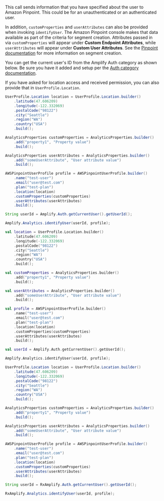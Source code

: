 This call sends information that you have specified about the user to Amazon Pinpoint. This could be for an unauthenticated or an authenticated user.

In addition, `customProperties` and `userAttributes` can also be provided when invoking `identifyUser`. The Amazon Pinpoint console makes that data available as part of the criteria for segment creation. Attributes passed in via `customProperties` will appear under **Custom Endpoint Attributes**, while `userAttributes` will appear under **Custom User Attributes**. See the [Pinpoint documentation](https://docs.aws.amazon.com/pinpoint/latest/userguide/segments-building.html#choosecriteria) for more information on segment creation.

You can get the current user's ID from the Amplify Auth category as shown below. Be sure you have it added and setup per the [Auth category documentation](~/lib/auth/getting-started.md).

If you have asked for location access and received permission, you can also provide that in `UserProfile.Location`.

<amplify-block-switcher>
<amplify-block name="Java">

```java
UserProfile.Location location = UserProfile.Location.builder()
    .latitude(47.606209)
    .longitude(-122.332069)
    .postalCode("98122")
    .city("Seattle")
    .region("WA")
    .country("USA")
    .build();

AnalyticsProperties customProperties = AnalyticsProperties.builder()
    .add("property1", "Property value")
    .build();

AnalyticsProperties userAttributes = AnalyticsProperties.builder()
    .add("someUserAttribute", "User attribute value")
    .build();

AWSPinpointUserProfile profile = AWSPinpointUserProfile.builder()
    .name("test-user")
    .email("user@test.com")
    .plan("test-plan")
    .location(location)
    .customProperties(customProperties)
    .userAttributes(userAttributes)
    .build();

String userId = Amplify.Auth.getCurrentUser().getUserId();

Amplify.Analytics.identifyUser(userId, profile);
```

</amplify-block>
<amplify-block name="Kotlin">

```kotlin
val location = UserProfile.Location.builder()
    .latitude(47.606209)
    .longitude(-122.332069)
    .postalCode("98122")
    .city("Seattle")
    .region("WA")
    .country("USA")
    .build();

val customProperties = AnalyticsProperties.builder()
    .add("property1", "Property value")
    .build();

val userAttributes = AnalyticsProperties.builder()
    .add("someUserAttribute", "User attribute value")
    .build();

val profile = AWSPinpointUserProfile.builder()
    .name("test-user")
    .email("user@test.com")
    .plan("test-plan")
    .location(location)
    .customProperties(customProperties)
    .userAttributes(userAttributes)
    .build();

val userId = Amplify.Auth.getCurrentUser().getUserId();

Amplify.Analytics.identifyUser(userId, profile);
```

</amplify-block>
<amplify-block name="RxJava">

```java
UserProfile.Location location = UserProfile.Location.builder()
    .latitude(47.606209)
    .longitude(-122.332069)
    .postalCode("98122")
    .city("Seattle")
    .region("WA")
    .country("USA")
    .build();

AnalyticsProperties customProperties = AnalyticsProperties.builder()
    .add("property1", "Property value")
    .build();

AnalyticsProperties userAttributes = AnalyticsProperties.builder()
    .add("someUserAttribute", "User attribute value")
    .build();

AWSPinpointUserProfile profile = AWSPinpointUserProfile.builder()
    .name("test-user")
    .email("user@test.com")
    .plan("test-plan")
    .location(location)
    .customProperties(customProperties)
    .userAttributes(userAttributes)
    .build();

String userId = RxAmplify.Auth.getCurrentUser().getUserId();

RxAmplify.Analytics.identifyUser(userId, profile);
```

</amplify-block>
</amplify-block-switcher>
